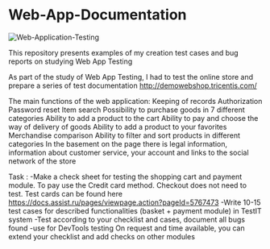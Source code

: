 # Web-App-Documentation
![Web-Application-Testing](https://github.com/Artem-Mezhuev/Web-App-Documentation/assets/116815884/2e16a339-67f8-47c8-9776-2d4bbf7f3367)


This repository presents examples of my creation test cases and bug reports on studying Web App Testing





As part of the study of Web App Testing, I had to test the online store and prepare a series of test documentation http://demowebshop.tricentis.com/

The main functions of the web application:
Keeping of records
Authorization
Password reset
Item search
Possibility to purchase goods in 7 different categories
Ability to add a product to the cart
Ability to pay and choose the way of delivery of goods
Ability to add a product to your favorites
Merchandise comparison
Ability to filter and sort products in different categories
In the basement on the page there is legal information, information about customer service, your account and links to the social network of the store

Task :
-Make a check sheet for testing the shopping cart and payment module. To pay use the Credit card method. Checkout does not need to test. Test cards can be found here https://docs.assist.ru/pages/viewpage.action?pageId=5767473
-Write 10-15 test cases for described functionalities (basket + payment module) in TestIT system
-Test according to your checklist and cases, document all bugs found
-use for DevTools testing
On request and time available, you can extend your checklist and add checks on other modules
